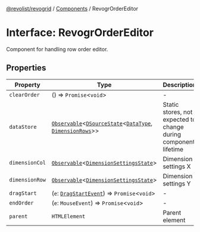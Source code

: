 [@revolist/revogrid](README.md) / [Components](Namespace.Components.md) / RevogrOrderEditor

# Interface: RevogrOrderEditor

Component for handling row order editor.

## Properties

| Property | Type | Description | Defined in |
| ------ | ------ | ------ | ------ |
| `clearOrder` | () => `Promise`\<`void`\> | - | [src/components.d.ts:494](https://github.com/revolist/revogrid/blob/169fb7626f86c9813d59597eddde6f6dd50e49a6/src/components.d.ts#L494) |
| `dataStore` | [`Observable`](TypeAlias.Observable.md)\<[`DSourceState`](TypeAlias.DSourceState.md)\<[`DataType`](TypeAlias.DataType.md), [`DimensionRows`](TypeAlias.DimensionRows.md)\>\> | Static stores, not expected to change during component lifetime | [src/components.d.ts:498](https://github.com/revolist/revogrid/blob/169fb7626f86c9813d59597eddde6f6dd50e49a6/src/components.d.ts#L498) |
| `dimensionCol` | [`Observable`](TypeAlias.Observable.md)\<[`DimensionSettingsState`](Interface.DimensionSettingsState.md)\> | Dimension settings X | [src/components.d.ts:502](https://github.com/revolist/revogrid/blob/169fb7626f86c9813d59597eddde6f6dd50e49a6/src/components.d.ts#L502) |
| `dimensionRow` | [`Observable`](TypeAlias.Observable.md)\<[`DimensionSettingsState`](Interface.DimensionSettingsState.md)\> | Dimension settings Y | [src/components.d.ts:506](https://github.com/revolist/revogrid/blob/169fb7626f86c9813d59597eddde6f6dd50e49a6/src/components.d.ts#L506) |
| `dragStart` | (`e`: [`DragStartEvent`](Interface.DragStartEvent.md)) => `Promise`\<`void`\> | - | [src/components.d.ts:507](https://github.com/revolist/revogrid/blob/169fb7626f86c9813d59597eddde6f6dd50e49a6/src/components.d.ts#L507) |
| `endOrder` | (`e`: `MouseEvent`) => `Promise`\<`void`\> | - | [src/components.d.ts:508](https://github.com/revolist/revogrid/blob/169fb7626f86c9813d59597eddde6f6dd50e49a6/src/components.d.ts#L508) |
| `parent` | `HTMLElement` | Parent element | [src/components.d.ts:512](https://github.com/revolist/revogrid/blob/169fb7626f86c9813d59597eddde6f6dd50e49a6/src/components.d.ts#L512) |
